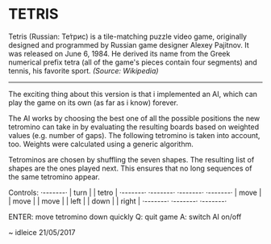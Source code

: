 # TETRIS

Tetris (Russian: Те́трис) is a tile-matching puzzle video game, originally designed and programmed by Russian game designer Alexey Pajitnov. It was released on June 6, 1984. He derived its name from the Greek numerical prefix tetra (all of the game's pieces contain four segments) and tennis, his favorite sport. *(Source: Wikipedia)*

***

The exciting thing about this version is that i implemented an AI, which can play the game on its own (as far as i know) forever.

The AI works by choosing the best one of all the possible positions the new tetromino can take in by evaluating the resulting boards based on weighted values (e.g. number of gaps). The following tetromino is taken into account, too. Weights were calculated using a generic algorithm.

Tetrominos are chosen by shuffling the seven shapes. The resulting list of shapes are the ones played next. This ensures that no long sequences of the same tetromino appear.

Controls:
            ·-------·
            | turn  |
            | tetro |
            ·-------·
  ·-------· ·-------· ·-------·
  | move  | | move  | | move  |
  | left  | | down  | | right |
  ·-------· ·-------· ·-------·

ENTER:     move tetromino down quickly
Q:         quit game
A:         switch AI on/off

~ idleice 21/05/2017
